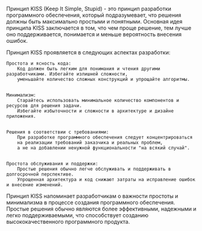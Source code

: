 Принцип KISS (Keep It Simple, Stupid) - это принцип разработки программного обеспечения, который подразумевает, 
что решения должны быть максимально простыми и понятными. Основная идея принципа KISS заключается в том, 
что чем проще решение, тем лучше оно поддерживается, понимается и меньше вероятность внесения ошибок.


Принцип KISS проявляется в следующих аспектах разработки:

    Простота и ясность кода:
        Код должен быть легким для понимания и чтения другими разработчиками. Избегайте излишней сложности, 
        уменьшайте количество сложных конструкций и упрощайте алгоритмы.


    Минимализм: 
        Старайтесь использовать минимальное количество компонентов и ресурсов для решения задачи. 
        Избегайте избыточности и сложности в архитектуре и дизайне приложения.


    Решения в соответствии с требованиями:
        При разработке программного обеспечения следует концентрироваться 
        на реализации требований заказчика и реальных проблем, 
        а не на добавлении ненужной функциональности "на всякий случай".


    Простота обслуживания и поддержки:
        Простые решения обычно легче обслуживать и поддерживать в долгосрочной перспективе. 
        Упрощенная архитектура и код снижают затраты на исправление ошибок и внесение изменений.


Принцип KISS напоминает разработчикам о важности простоты и минимализма в процессе создания программного обеспечения. 
Простые решения обычно являются более эффективными, надежными и легко поддерживаемыми, 
что способствует созданию высококачественного программного продукта.

